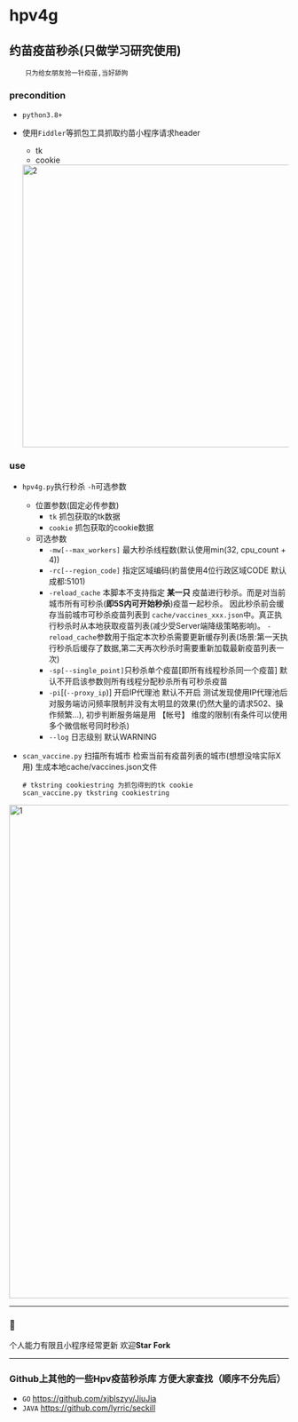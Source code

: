 # hpv4g 
## 约苗疫苗秒杀(只做学习研究使用)
```
    只为给女朋友抢一针疫苗,当好舔狗
```

### precondition

   - `python3.8+`

   - 使用`Fiddler`等抓包工具抓取约苗小程序请求header
        - tk 
        - cookie
        <img width="509" alt="2" src="https://user-images.githubusercontent.com/7719370/99932763-06f41000-2d94-11eb-80b6-3c76b112db6d.png">
### use

   - `hpv4g.py`执行秒杀 `-h`可选参数
      - 位置参数(固定必传参数)
        - `tk` 抓包获取的tk数据
        - `cookie` 抓包获取的cookie数据
      - 可选参数
        - `-mw[--max_workers]` 最大秒杀线程数(默认使用min(32, cpu_count + 4))
        - `-rc[--region_code]` 指定区域编码(約苗使用4位行政区域CODE 默认成都:5101)
        - `-reload_cache` 
         本脚本不支持指定 **某一只** 疫苗进行秒杀。而是对当前城市所有可秒杀(**即5S内可开始秒杀**)疫苗一起秒杀。
        因此秒杀前会缓存当前城市可秒杀疫苗列表到 `cache/vaccines_xxx.json`中。真正执行秒杀时从本地获取疫苗列表(减少受Server端降级策略影响)。
        `-reload_cache`参数用于指定本次秒杀需要更新缓存列表(场景:第一天执行秒杀后缓存了数据,第二天再次秒杀时需要重新加载最新疫苗列表一次)
        - `-sp[--single_point]`只秒杀单个疫苗[即所有线程秒杀同一个疫苗] 默认不开启该参数则所有线程分配秒杀所有可秒杀疫苗
        - `-pi`[(`--proxy_ip`)] 开启IP代理池 默认不开启
        测试发现使用IP代理池后 对服务端访问频率限制并没有太明显的效果(仍然大量的请求502、操作频繁...), 初步判断服务端是用 【帐号】 维度的限制(有条件可以使用多个微信帐号同时秒杀)
        - `--log` 日志级别 默认WARNING
        
   - `scan_vaccine.py` 扫描所有城市 检索当前有疫苗列表的城市(想想没啥实际X用)  生成本地cache/vaccines.json文件
        ```
        # tkstring cookiestring 为抓包得到的tk cookie
        scan_vaccine.py tkstring cookiestring
        ```
      
<img width="889" alt="1" src="https://user-images.githubusercontent.com/7719370/99932751-f9d72100-2d93-11eb-8840-1110e0be3136.png">

---
### :purple_heart:
个人能力有限且小程序经常更新
欢迎**Star** **Fork**

---
### Github上其他的一些Hpv疫苗秒杀库 方便大家查找（顺序不分先后）
- `GO` https://github.com/xjblszyy/JiuJia 
- `JAVA` https://github.com/lyrric/seckill
